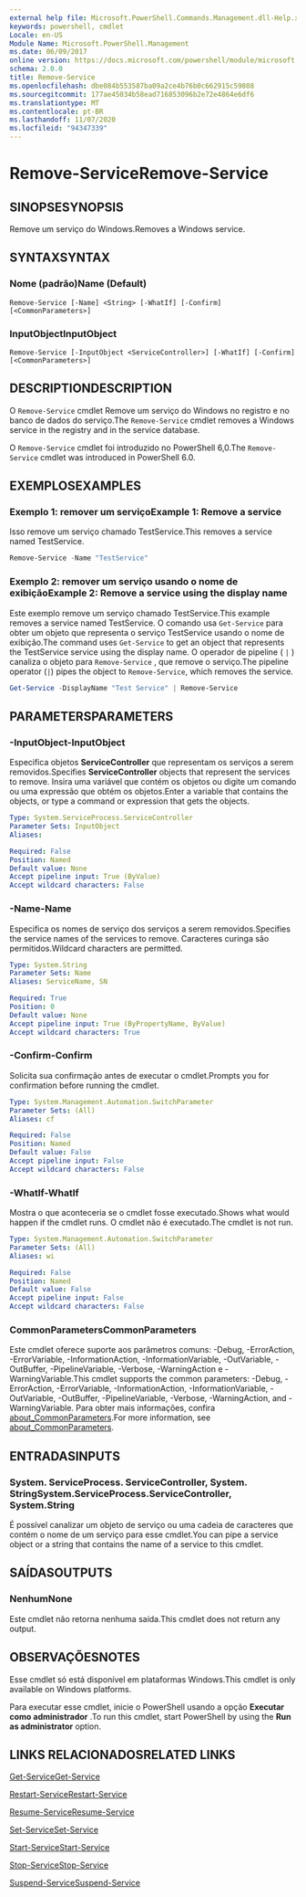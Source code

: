 ```yaml
---
external help file: Microsoft.PowerShell.Commands.Management.dll-Help.xml
keywords: powershell, cmdlet
Locale: en-US
Module Name: Microsoft.PowerShell.Management
ms.date: 06/09/2017
online version: https://docs.microsoft.com/powershell/module/microsoft.powershell.management/remove-service?view=powershell-7.1&WT.mc_id=ps-gethelp
schema: 2.0.0
title: Remove-Service
ms.openlocfilehash: dbe084b553587ba09a2ce4b76b0c662915c59808
ms.sourcegitcommit: 177ae45034b58ead716853096b2e72e4864e6df6
ms.translationtype: MT
ms.contentlocale: pt-BR
ms.lasthandoff: 11/07/2020
ms.locfileid: "94347339"
---
```

# <span data-ttu-id="b844c-103">Remove-Service</span><span class="sxs-lookup"><span data-stu-id="b844c-103">Remove-Service</span></span>

## <span data-ttu-id="b844c-104">SINOPSE</span><span class="sxs-lookup"><span data-stu-id="b844c-104">SYNOPSIS</span></span>
<span data-ttu-id="b844c-105">Remove um serviço do Windows.</span><span class="sxs-lookup"><span data-stu-id="b844c-105">Removes a Windows service.</span></span>

## <span data-ttu-id="b844c-106">SYNTAX</span><span class="sxs-lookup"><span data-stu-id="b844c-106">SYNTAX</span></span>

### <span data-ttu-id="b844c-107">Nome (padrão)</span><span class="sxs-lookup"><span data-stu-id="b844c-107">Name (Default)</span></span>

```
Remove-Service [-Name] <String> [-WhatIf] [-Confirm] [<CommonParameters>]
```

### <span data-ttu-id="b844c-108">InputObject</span><span class="sxs-lookup"><span data-stu-id="b844c-108">InputObject</span></span>

```
Remove-Service [-InputObject <ServiceController>] [-WhatIf] [-Confirm] [<CommonParameters>]
```

## <span data-ttu-id="b844c-109">DESCRIPTION</span><span class="sxs-lookup"><span data-stu-id="b844c-109">DESCRIPTION</span></span>

<span data-ttu-id="b844c-110">O `Remove-Service` cmdlet Remove um serviço do Windows no registro e no banco de dados do serviço.</span><span class="sxs-lookup"><span data-stu-id="b844c-110">The `Remove-Service` cmdlet removes a Windows service in the registry and in the service database.</span></span>

<span data-ttu-id="b844c-111">O `Remove-Service` cmdlet foi introduzido no PowerShell 6,0.</span><span class="sxs-lookup"><span data-stu-id="b844c-111">The `Remove-Service` cmdlet was introduced in PowerShell 6.0.</span></span>

## <span data-ttu-id="b844c-112">EXEMPLOS</span><span class="sxs-lookup"><span data-stu-id="b844c-112">EXAMPLES</span></span>

### <span data-ttu-id="b844c-113">Exemplo 1: remover um serviço</span><span class="sxs-lookup"><span data-stu-id="b844c-113">Example 1: Remove a service</span></span>

<span data-ttu-id="b844c-114">Isso remove um serviço chamado TestService.</span><span class="sxs-lookup"><span data-stu-id="b844c-114">This removes a service named TestService.</span></span>

```powershell
Remove-Service -Name "TestService"
```

### <span data-ttu-id="b844c-115">Exemplo 2: remover um serviço usando o nome de exibição</span><span class="sxs-lookup"><span data-stu-id="b844c-115">Example 2: Remove a service using the display name</span></span>

<span data-ttu-id="b844c-116">Este exemplo remove um serviço chamado TestService.</span><span class="sxs-lookup"><span data-stu-id="b844c-116">This example removes a service named TestService.</span></span> <span data-ttu-id="b844c-117">O comando usa `Get-Service` para obter um objeto que representa o serviço TestService usando o nome de exibição.</span><span class="sxs-lookup"><span data-stu-id="b844c-117">The command uses `Get-Service` to get an object that represents the TestService service using the display name.</span></span> <span data-ttu-id="b844c-118">O operador de pipeline ( `|` ) canaliza o objeto para `Remove-Service` , que remove o serviço.</span><span class="sxs-lookup"><span data-stu-id="b844c-118">The pipeline operator (`|`) pipes the object to `Remove-Service`, which removes the service.</span></span>

```powershell
Get-Service -DisplayName "Test Service" | Remove-Service
```

## <span data-ttu-id="b844c-119">PARAMETERS</span><span class="sxs-lookup"><span data-stu-id="b844c-119">PARAMETERS</span></span>

### <span data-ttu-id="b844c-120">-InputObject</span><span class="sxs-lookup"><span data-stu-id="b844c-120">-InputObject</span></span>

<span data-ttu-id="b844c-121">Especifica objetos **ServiceController** que representam os serviços a serem removidos.</span><span class="sxs-lookup"><span data-stu-id="b844c-121">Specifies **ServiceController** objects that represent the services to remove.</span></span> <span data-ttu-id="b844c-122">Insira uma variável que contém os objetos ou digite um comando ou uma expressão que obtém os objetos.</span><span class="sxs-lookup"><span data-stu-id="b844c-122">Enter a variable that contains the objects, or type a command or expression that gets the objects.</span></span>

```yaml
Type: System.ServiceProcess.ServiceController
Parameter Sets: InputObject
Aliases:

Required: False
Position: Named
Default value: None
Accept pipeline input: True (ByValue)
Accept wildcard characters: False
```

### <span data-ttu-id="b844c-123">-Name</span><span class="sxs-lookup"><span data-stu-id="b844c-123">-Name</span></span>

<span data-ttu-id="b844c-124">Especifica os nomes de serviço dos serviços a serem removidos.</span><span class="sxs-lookup"><span data-stu-id="b844c-124">Specifies the service names of the services to remove.</span></span> <span data-ttu-id="b844c-125">Caracteres curinga são permitidos.</span><span class="sxs-lookup"><span data-stu-id="b844c-125">Wildcard characters are permitted.</span></span>

```yaml
Type: System.String
Parameter Sets: Name
Aliases: ServiceName, SN

Required: True
Position: 0
Default value: None
Accept pipeline input: True (ByPropertyName, ByValue)
Accept wildcard characters: True
```

### <span data-ttu-id="b844c-126">-Confirm</span><span class="sxs-lookup"><span data-stu-id="b844c-126">-Confirm</span></span>

<span data-ttu-id="b844c-127">Solicita sua confirmação antes de executar o cmdlet.</span><span class="sxs-lookup"><span data-stu-id="b844c-127">Prompts you for confirmation before running the cmdlet.</span></span>

```yaml
Type: System.Management.Automation.SwitchParameter
Parameter Sets: (All)
Aliases: cf

Required: False
Position: Named
Default value: False
Accept pipeline input: False
Accept wildcard characters: False
```

### <span data-ttu-id="b844c-128">-WhatIf</span><span class="sxs-lookup"><span data-stu-id="b844c-128">-WhatIf</span></span>

<span data-ttu-id="b844c-129">Mostra o que aconteceria se o cmdlet fosse executado.</span><span class="sxs-lookup"><span data-stu-id="b844c-129">Shows what would happen if the cmdlet runs.</span></span> <span data-ttu-id="b844c-130">O cmdlet não é executado.</span><span class="sxs-lookup"><span data-stu-id="b844c-130">The cmdlet is not run.</span></span>

```yaml
Type: System.Management.Automation.SwitchParameter
Parameter Sets: (All)
Aliases: wi

Required: False
Position: Named
Default value: False
Accept pipeline input: False
Accept wildcard characters: False
```

### <span data-ttu-id="b844c-131">CommonParameters</span><span class="sxs-lookup"><span data-stu-id="b844c-131">CommonParameters</span></span>

<span data-ttu-id="b844c-132">Este cmdlet oferece suporte aos parâmetros comuns: -Debug, -ErrorAction, -ErrorVariable, -InformationAction, -InformationVariable, -OutVariable, -OutBuffer, -PipelineVariable, -Verbose, -WarningAction e -WarningVariable.</span><span class="sxs-lookup"><span data-stu-id="b844c-132">This cmdlet supports the common parameters: -Debug, -ErrorAction, -ErrorVariable, -InformationAction, -InformationVariable, -OutVariable, -OutBuffer, -PipelineVariable, -Verbose, -WarningAction, and -WarningVariable.</span></span> <span data-ttu-id="b844c-133">Para obter mais informações, confira [about_CommonParameters](https://go.microsoft.com/fwlink/?LinkID=113216).</span><span class="sxs-lookup"><span data-stu-id="b844c-133">For more information, see [about_CommonParameters](https://go.microsoft.com/fwlink/?LinkID=113216).</span></span>

## <span data-ttu-id="b844c-134">ENTRADAS</span><span class="sxs-lookup"><span data-stu-id="b844c-134">INPUTS</span></span>

### <span data-ttu-id="b844c-135">System. ServiceProcess. ServiceController, System. String</span><span class="sxs-lookup"><span data-stu-id="b844c-135">System.ServiceProcess.ServiceController, System.String</span></span>

<span data-ttu-id="b844c-136">É possível canalizar um objeto de serviço ou uma cadeia de caracteres que contém o nome de um serviço para esse cmdlet.</span><span class="sxs-lookup"><span data-stu-id="b844c-136">You can pipe a service object or a string that contains the name of a service to this cmdlet.</span></span>

## <span data-ttu-id="b844c-137">SAÍDAS</span><span class="sxs-lookup"><span data-stu-id="b844c-137">OUTPUTS</span></span>

### <span data-ttu-id="b844c-138">Nenhum</span><span class="sxs-lookup"><span data-stu-id="b844c-138">None</span></span>

<span data-ttu-id="b844c-139">Este cmdlet não retorna nenhuma saída.</span><span class="sxs-lookup"><span data-stu-id="b844c-139">This cmdlet does not return any output.</span></span>

## <span data-ttu-id="b844c-140">OBSERVAÇÕES</span><span class="sxs-lookup"><span data-stu-id="b844c-140">NOTES</span></span>

<span data-ttu-id="b844c-141">Esse cmdlet só está disponível em plataformas Windows.</span><span class="sxs-lookup"><span data-stu-id="b844c-141">This cmdlet is only available on Windows platforms.</span></span>

<span data-ttu-id="b844c-142">Para executar esse cmdlet, inicie o PowerShell usando a opção **Executar como administrador** .</span><span class="sxs-lookup"><span data-stu-id="b844c-142">To run this cmdlet, start PowerShell by using the **Run as administrator** option.</span></span>

## <span data-ttu-id="b844c-143">LINKS RELACIONADOS</span><span class="sxs-lookup"><span data-stu-id="b844c-143">RELATED LINKS</span></span>

[<span data-ttu-id="b844c-144">Get-Service</span><span class="sxs-lookup"><span data-stu-id="b844c-144">Get-Service</span></span>](Get-Service.md)

[<span data-ttu-id="b844c-145">Restart-Service</span><span class="sxs-lookup"><span data-stu-id="b844c-145">Restart-Service</span></span>](Restart-Service.md)

[<span data-ttu-id="b844c-146">Resume-Service</span><span class="sxs-lookup"><span data-stu-id="b844c-146">Resume-Service</span></span>](Resume-Service.md)

[<span data-ttu-id="b844c-147">Set-Service</span><span class="sxs-lookup"><span data-stu-id="b844c-147">Set-Service</span></span>](Set-Service.md)

[<span data-ttu-id="b844c-148">Start-Service</span><span class="sxs-lookup"><span data-stu-id="b844c-148">Start-Service</span></span>](Start-Service.md)

[<span data-ttu-id="b844c-149">Stop-Service</span><span class="sxs-lookup"><span data-stu-id="b844c-149">Stop-Service</span></span>](Stop-Service.md)

[<span data-ttu-id="b844c-150">Suspend-Service</span><span class="sxs-lookup"><span data-stu-id="b844c-150">Suspend-Service</span></span>](Suspend-Service.md)
